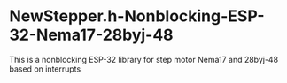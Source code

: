 # NewStepper.h-Nonblocking-ESP-32-Nema17-28byj-48
This is a nonblocking ESP-32 library for step motor Nema17 and 28byj-48 based on interrupts
